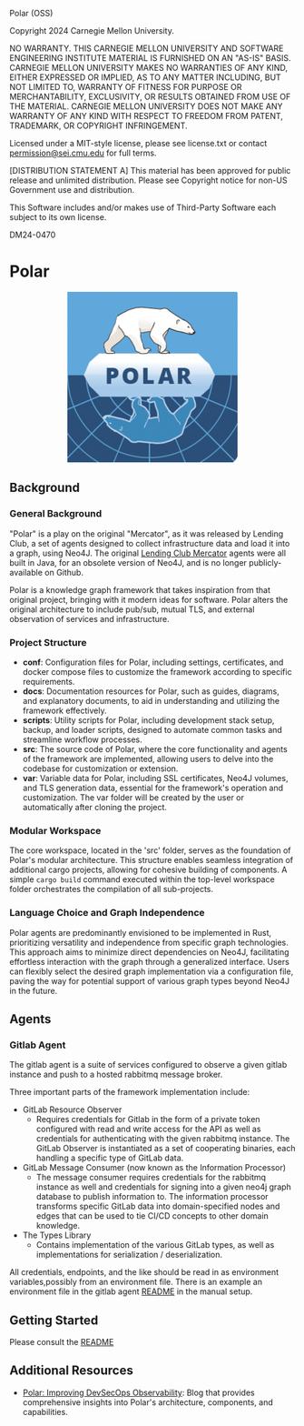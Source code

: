 Polar (OSS)

Copyright 2024 Carnegie Mellon University.

NO WARRANTY. THIS CARNEGIE MELLON UNIVERSITY AND SOFTWARE ENGINEERING INSTITUTE
MATERIAL IS FURNISHED ON AN "AS-IS" BASIS. CARNEGIE MELLON UNIVERSITY MAKES NO
WARRANTIES OF ANY KIND, EITHER EXPRESSED OR IMPLIED, AS TO ANY MATTER
INCLUDING, BUT NOT LIMITED TO, WARRANTY OF FITNESS FOR PURPOSE OR
MERCHANTABILITY, EXCLUSIVITY, OR RESULTS OBTAINED FROM USE OF THE MATERIAL.
CARNEGIE MELLON UNIVERSITY DOES NOT MAKE ANY WARRANTY OF ANY KIND WITH RESPECT
TO FREEDOM FROM PATENT, TRADEMARK, OR COPYRIGHT INFRINGEMENT.

Licensed under a MIT-style license, please see license.txt or contact
permission@sei.cmu.edu for full terms.

[DISTRIBUTION STATEMENT A] This material has been approved for public release
and unlimited distribution.  Please see Copyright notice for non-US Government
use and distribution.

This Software includes and/or makes use of Third-Party Software each subject to
its own license.

DM24-0470

# Polar

<p align="center">
  <img width="300" height="300" src="docs/Polar-Logo.png">
</p>

## Background

### General Background
"Polar" is a play on the original "Mercator", as it was released by Lending Club, a set of agents designed to collect infrastructure data and load it into a graph, using Neo4J. The original [Lending Club Mercator](https://github.com/LendingClub/) agents were all built in Java, for an obsolete version of Neo4J, and is no longer publicly-available on Github.

Polar is a knowledge graph framework that takes inspiration from that original project, bringing with it modern ideas for software. Polar alters the original architecture to include pub/sub, mutual TLS, and external observation of services and infrastructure.

### Project Structure
- **conf**: Configuration files for Polar, including settings, certificates, and docker compose files to customize the framework according to specific requirements.
- **docs**: Documentation resources for Polar, such as guides, diagrams, and explanatory documents, to aid in understanding and utilizing the framework effectively.
- **scripts**: Utility scripts for Polar, including development stack setup, backup, and loader scripts, designed to automate common tasks and streamline workflow processes.
- **src**: The source code of Polar, where the core functionality and agents of the framework are implemented, allowing users to delve into the codebase for customization or extension.
- **var**: Variable data for Polar, including SSL certificates, Neo4J volumes, and TLS generation data, essential for the framework's operation and customization. The var folder will be created by the user or automatically after cloning the project.

### Modular Workspace
The core workspace, located in the 'src' folder, serves as the foundation of Polar's modular architecture. This structure enables seamless integration of additional cargo projects, allowing for cohesive building of components. A simple `cargo build` command executed within the top-level workspace folder orchestrates the compilation of all sub-projects.

### Language Choice and Graph Independence
Polar agents are predominantly envisioned to be implemented in Rust, prioritizing versatility and independence from specific graph technologies. This approach aims to minimize direct dependencies on Neo4J, facilitating effortless interaction with the graph through a generalized interface. Users can flexibly select the desired graph implementation via a configuration file, paving the way for potential support of various graph types beyond Neo4J in the future.

## Agents

### Gitlab Agent

The gitlab agent is a suite of services configured to observe a given gitlab instance and push to a hosted rabbitmq message broker.

Three important parts of the framework implementation include:
* GitLab Resource Observer
    * Requires credentials for Gitlab in the form of a private token configured with read and write access for the API as well as credentials for authenticating with the given rabbitmq instance. The GitLab Observer is instantiated as a set of cooperating binaries, each handling a specific type of GitLab data.
* GitLab Message Consumer (now known as the Information Processor)
    * The message consumer requires credentials for the rabbitmq instance as well and credentials for signing into a given neo4j graph database to publish information to. The information processor transforms specific GitLab data into domain-specified nodes and edges that can be used to tie CI/CD concepts to other domain knowledge.
* The Types Library
    * Contains implementation of the various GitLab types, as well as implementations  for serialization / deserialization.

All credentials, endpoints, and the like should be read in as environment variables,possibly from an environment file. There is an example an environment file in the gitlab agent [README](./docs/README_gitlab.md) in the manual setup.

## Getting Started
Please consult the [README](./src/agents/README.md)

## Additional Resources
* [Polar: Improving DevSecOps Observability](https://insights.sei.cmu.edu/blog/polar-improving-devsecops-observability/): Blog that provides comprehensive insights into Polar's architecture, components, and capabilities.

